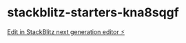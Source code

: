 # stackblitz-starters-kna8sqgf

[Edit in StackBlitz next generation editor ⚡️](https://stackblitz.com/~/github.com/firemoney81-naldon/stackblitz-starters-kna8sqgf)